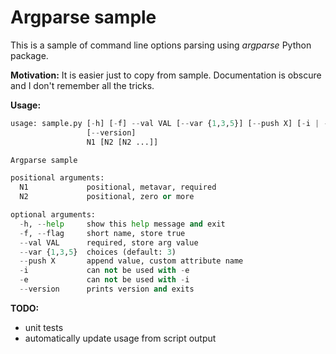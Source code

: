 # Argparse sample

This is a sample of command line options parsing using _argparse_ Python package.

**Motivation:** It is easier just to copy from sample. Documentation is obscure and I don't remember all the tricks. 

**Usage:**
```sample.py -h
usage: sample.py [-h] [-f] --val VAL [--var {1,3,5}] [--push X] [-i | -e]
                 [--version]
                 N1 [N2 [N2 ...]]

Argparse sample

positional arguments:
  N1             positional, metavar, required
  N2             positional, zero or more

optional arguments:
  -h, --help     show this help message and exit
  -f, --flag     short name, store true
  --val VAL      required, store arg value
  --var {1,3,5}  choices (default: 3)
  --push X       append value, custom attribute name
  -i             can not be used with -e
  -e             can not be used with -i
  --version      prints version and exits
```

**TODO:**
* unit tests
* automatically update usage from script output
